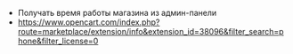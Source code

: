 - Получать время работы магазина из админ-панели
- https://www.opencart.com/index.php?route=marketplace/extension/info&extension_id=38096&filter_search=phone&filter_license=0
